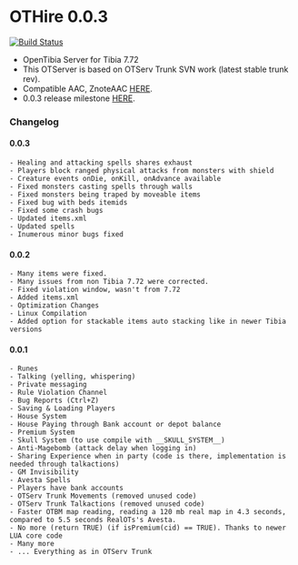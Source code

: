 OTHire 0.0.3
========

[![Build Status](https://travis-ci.org/TwistedScorpio/OTHire.svg?branch=master)](https://travis-ci.org/TwistedScorpio/OTHire)

- OpenTibia Server for Tibia 7.72
- This OTServer is based on OTServ Trunk SVN work (latest stable trunk rev).
- Compatible AAC, ZnoteAAC [HERE](https://github.com/peonso/ZnoteOTHire).
- 0.0.3 release milestone [HERE](https://github.com/TwistedScorpio/OTHire/milestone/1).

### Changelog

#### 0.0.3

	- Healing and attacking spells shares exhaust
	- Players block ranged physical attacks from monsters with shield
	- Creature events onDie, onKill, onAdvance available
	- Fixed monsters casting spells through walls
	- Fixed monsters being traped by moveable items
	- Fixed bug with beds itemids
	- Fixed some crash bugs
	- Updated items.xml
	- Updated spells
	- Inumerous minor bugs fixed

#### 0.0.2

    - Many items were fixed.
    - Many issues from non Tibia 7.72 were corrected.
    - Fixed violation window, wasn't from 7.72
    - Added items.xml
    - Optimization Changes
    - Linux Compilation
    - Added option for stackable items auto stacking like in newer Tibia versions

####  0.0.1

    - Runes
    - Talking (yelling, whispering)
    - Private messaging
    - Rule Violation Channel
    - Bug Reports (Ctrl+Z)
    - Saving & Loading Players
    - House System
    - House Paying through Bank account or depot balance
    - Premium System
    - Skull System (to use compile with __SKULL_SYSTEM__)
    - Anti-Magebomb (attack delay when logging in)
    - Sharing Experience when in party (code is there, implementation is needed through talkactions)
    - GM Invisibility
    - Avesta Spells
    - Players have bank accounts
    - OTServ Trunk Movements (removed unused code)
    - OTServ Trunk Talkactions (removed unused code)
    - Faster OTBM map reading, reading a 120 mb real map in 4.3 seconds, compared to 5.5 seconds RealOTs's Avesta.
    - No more (return TRUE) (if isPremium(cid) == TRUE). Thanks to newer LUA core code
    - Many more
    - ... Everything as in OTServ Trunk
